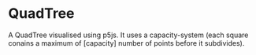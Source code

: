 # QuadTree
 A QuadTree visualised using p5js. It uses a capacity-system (each square conains a maximum of [capacity] number of points before it subdivides).
